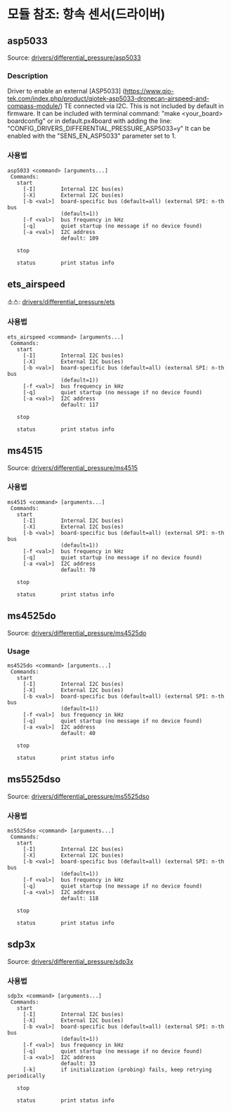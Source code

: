 # 모듈 참조: 항속 센서(드라이버)
## asp5033
Source: [drivers/differential_pressure/asp5033](https://github.com/PX4/PX4-Autopilot/tree/release/1.14/src/drivers/differential_pressure/asp5033)


### Description
Driver to enable an external \[ASP5033\] (https://www.qio-tek.com/index.php/product/qiotek-asp5033-dronecan-airspeed-and-compass-module/) TE connected via I2C. This is not included by default in firmware. It can be included with terminal command: "make <your_board> boardconfig" or in default.px4board with adding the line: "CONFIG_DRIVERS_DIFFERENTIAL_PRESSURE_ASP5033=y" It can be enabled with the "SENS_EN_ASP5033" parameter set to 1.

<a id="asp5033_usage"></a>

### 사용법
```
asp5033 <command> [arguments...]
 Commands:
   start
     [-I]        Internal I2C bus(es)
     [-X]        External I2C bus(es)
     [-b <val>]  board-specific bus (default=all) (external SPI: n-th bus
                 (default=1))
     [-f <val>]  bus frequency in kHz
     [-q]        quiet startup (no message if no device found)
     [-a <val>]  I2C address
                 default: 109

   stop

   status        print status info
```
## ets_airspeed
소스: [drivers/differential_pressure/ets](https://github.com/PX4/PX4-Autopilot/tree/master/src/drivers/differential_pressure/ets)

<a id="ets_airspeed_usage"></a>

### 사용법
```
ets_airspeed <command> [arguments...]
 Commands:
   start
     [-I]        Internal I2C bus(es)
     [-X]        External I2C bus(es)
     [-b <val>]  board-specific bus (default=all) (external SPI: n-th bus
                 (default=1))
     [-f <val>]  bus frequency in kHz
     [-q]        quiet startup (no message if no device found)
     [-a <val>]  I2C address
                 default: 117

   stop

   status        print status info
```
## ms4515
Source: [drivers/differential_pressure/ms4515](https://github.com/PX4/PX4-Autopilot/tree/master/src/drivers/differential_pressure/ms4515)

<a id="ms4515_usage"></a>

### 사용법
```
ms4515 <command> [arguments...]
 Commands:
   start
     [-I]        Internal I2C bus(es)
     [-X]        External I2C bus(es)
     [-b <val>]  board-specific bus (default=all) (external SPI: n-th bus
                 (default=1))
     [-f <val>]  bus frequency in kHz
     [-q]        quiet startup (no message if no device found)
     [-a <val>]  I2C address
                 default: 70

   stop

   status        print status info
```
## ms4525do
Source: [drivers/differential_pressure/ms4525do](https://github.com/PX4/PX4-Autopilot/tree/master/src/drivers/differential_pressure/ms4525do)

<a id="ms4525do_usage"></a>

### Usage
```
ms4525do <command> [arguments...]
 Commands:
   start
     [-I]        Internal I2C bus(es)
     [-X]        External I2C bus(es)
     [-b <val>]  board-specific bus (default=all) (external SPI: n-th bus
                 (default=1))
     [-f <val>]  bus frequency in kHz
     [-q]        quiet startup (no message if no device found)
     [-a <val>]  I2C address
                 default: 40

   stop

   status        print status info
```
## ms5525dso
Source: [drivers/differential_pressure/ms5525dso](https://github.com/PX4/PX4-Autopilot/tree/master/src/drivers/differential_pressure/ms5525dso)

<a id="ms5525dso_usage"></a>

### 사용법
```
ms5525dso <command> [arguments...]
 Commands:
   start
     [-I]        Internal I2C bus(es)
     [-X]        External I2C bus(es)
     [-b <val>]  board-specific bus (default=all) (external SPI: n-th bus
                 (default=1))
     [-f <val>]  bus frequency in kHz
     [-q]        quiet startup (no message if no device found)
     [-a <val>]  I2C address
                 default: 118

   stop

   status        print status info
```
## sdp3x
Source: [drivers/differential_pressure/sdp3x](https://github.com/PX4/PX4-Autopilot/tree/master/src/drivers/differential_pressure/sdp3x)

<a id="sdp3x_usage"></a>

### 사용법
```
sdp3x <command> [arguments...]
 Commands:
   start
     [-I]        Internal I2C bus(es)
     [-X]        External I2C bus(es)
     [-b <val>]  board-specific bus (default=all) (external SPI: n-th bus
                 (default=1))
     [-f <val>]  bus frequency in kHz
     [-q]        quiet startup (no message if no device found)
     [-a <val>]  I2C address
                 default: 33
     [-k]        if initialization (probing) fails, keep retrying periodically

   stop

   status        print status info
```
